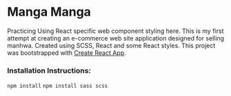 # Manga Manga 
Practicing Using React specific web component styling here. This is my first attempt at creating an e-commerce web site application designed for selling manhwa.
Created using SCSS, React and some React styles. 
This project was bootstrapped with [Create React App](https://github.com/facebook/create-react-app).

### Installation Instructions:
``
npm install
``
``
npm install sass scss
``
